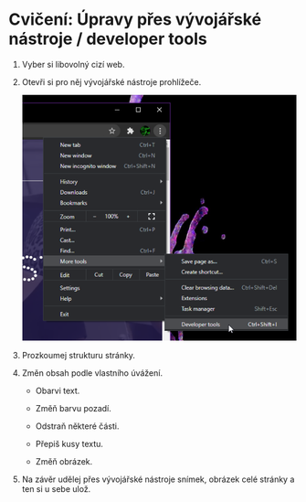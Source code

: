 # Cvičení: Úpravy přes vývojářské nástroje / developer tools

1. Vyber si libovolný cizí web.

1. Otevři si pro něj vývojářské nástroje prohlížeče.

   ![jak otevřít vývojářské nástroje](zadani/otevrit.png)

1. Prozkoumej strukturu stránky.

1. Změn obsah podle vlastního úvážení.

   - Obarvi text.

   - Změň barvu pozadí.

   - Odstraň některé části.

   - Přepiš kusy textu.

   - Změň obrázek.

1. Na závěr udělej přes vývojářské nástroje snímek, obrázek celé stránky a ten si u sebe ulož.
